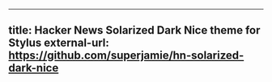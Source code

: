 ---
title: Hacker News Solarized Dark Nice theme for Stylus
external-url: https://github.com/superjamie/hn-solarized-dark-nice
----

